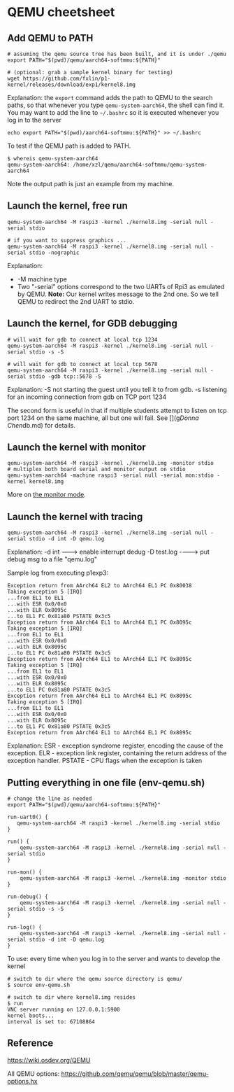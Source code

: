 # QEMU cheetsheet

## Add QEMU to PATH

```
# assuming the qemu source tree has been built, and it is under ./qemu
export PATH="$(pwd)/qemu/aarch64-softmmu:${PATH}"

# (optional: grab a sample kernel binary for testing)
wget https://github.com/fxlin/p1-kernel/releases/download/exp1/kernel8.img
```

Explanation: the `export` command adds the path to QEMU to the search paths, so that whenever you type `qemu-system-aarch64`, the shell can find it. You may want to add the line to `~/.bashrc` so it is executed whenever you log in to the server

`echo export PATH="$(pwd)/aarch64-softmmu:${PATH}" >> ~/.bashrc`

To test if the QEMU path is added to PATH.

```
$ whereis qemu-system-aarch64
qemu-system-aarch64: /home/xzl/qemu/aarch64-softmmu/qemu-system-aarch64
```
Note the output path is just an example from my machine.

## Launch the kernel, free run

```
qemu-system-aarch64 -M raspi3 -kernel ./kernel8.img -serial null -serial stdio

# if you want to suppress graphics ... 
qemu-system-aarch64 -M raspi3 -kernel ./kernel8.img -serial null -serial stdio -nographic
```
Explanation: 
* -M machine type
* Two "-serial" options correspond to the two UARTs of Rpi3 as emulated by QEMU. **Note:** Our kernel writes message to the 2nd one. So we tell QEMU to redirect the 2nd UART to stdio. 

## Launch the kernel, for GDB debugging 

```
# will wait for gdb to connect at local tcp 1234
qemu-system-aarch64 -M raspi3 -kernel ./kernel8.img -serial null -serial stdio -s -S

# will wait for gdb to connect at local tcp 5678
qemu-system-aarch64 -M raspi3 -kernel ./kernel8.img -serial null -serial stdio -gdb tcp::5678 -S
```
Explanation: -S not starting the guest until you tell it to from gdb. 
-s listening for an incoming connection from gdb on TCP port 1234

The second form is useful in that if multiple students attempt to listen on tcp port 1234 on the same machine, all but one will fail. See [](g*Donna Chen*db.md) for details. 

## Launch the kernel with monitor 
```
qemu-system-aarch64 -M raspi3 -kernel ./kernel8.img -monitor stdio
# multiplex both board serial and monitor output on stdio
qemu-system-aarch64 -machine raspi3 -serial null -serial mon:stdio -kernel kernel8.img
```
More on [the monitor mode](https://en.wikibooks.org/wiki/QEMU/Monitor). 

## Launch the kernel with tracing 
```
qemu-system-aarch64 -M raspi3 -kernel ./kernel8.img -serial null -serial stdio -d int -D qemu.log 
```
Explanation: -d int ---> enable interrupt dedug       -D test.log  ----> put debug msg to a file "qemu.log"

Sample log from executing  p1exp3:

```
Exception return from AArch64 EL2 to AArch64 EL1 PC 0x80038
Taking exception 5 [IRQ]
...from EL1 to EL1
...with ESR 0x0/0x0
...with ELR 0x8095c
...to EL1 PC 0x81a80 PSTATE 0x3c5
Exception return from AArch64 EL1 to AArch64 EL1 PC 0x8095c
Taking exception 5 [IRQ]
...from EL1 to EL1
...with ESR 0x0/0x0
...with ELR 0x8095c
...to EL1 PC 0x81a80 PSTATE 0x3c5
Exception return from AArch64 EL1 to AArch64 EL1 PC 0x8095c
Taking exception 5 [IRQ]
...from EL1 to EL1
...with ESR 0x0/0x0
...with ELR 0x8095c
...to EL1 PC 0x81a80 PSTATE 0x3c5
Exception return from AArch64 EL1 to AArch64 EL1 PC 0x8095c
Taking exception 5 [IRQ]
...from EL1 to EL1
...with ESR 0x0/0x0
...with ELR 0x8095c
...to EL1 PC 0x81a80 PSTATE 0x3c5
Exception return from AArch64 EL1 to AArch64 EL1 PC 0x8095c
```

Explanation: ESR - exception syndrome register, encoding the cause of the exception. ELR - exception link register, containing the return address of the exception handler. PSTATE - CPU flags when the exception is taken 

## Putting everything in one file (env-qemu.sh)

```
# change the line as needed
export PATH="$(pwd)/qemu/aarch64-softmmu:${PATH}"

run-uart0() {
   qemu-system-aarch64 -M raspi3 -kernel ./kernel8.img -serial stdio
}

run() {
    qemu-system-aarch64 -M raspi3 -kernel ./kernel8.img -serial null -serial stdio
}

run-mon() {
    qemu-system-aarch64 -M raspi3 -kernel ./kernel8.img -monitor stdio
}

run-debug() {
    qemu-system-aarch64 -M raspi3 -kernel ./kernel8.img -serial null -serial stdio -s -S
}

run-log() {
	qemu-system-aarch64 -M raspi3 -kernel ./kernel8.img -serial null -serial stdio -d int -D qemu.log 
}
```

To use: every time when you log in to the server and wants to develop the kernel

```
# switch to dir where the qemu source directory is qemu/
$ source env-qemu.sh

# switch to dir where kernel8.img resides
$ run
VNC server running on 127.0.0.1:5900
kernel boots...
interval is set to: 67108864
```



## Reference

https://wiki.osdev.org/QEMU

All QEMU options: https://github.com/qemu/qemu/blob/master/qemu-options.hx

